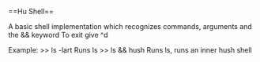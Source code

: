 ==Hu Shell==

A basic shell implementation which recognizes commands, arguments and the && keyword
To exit give ^d

Example:
    >> ls -lart
Runs ls
    >> ls && hush
Runs ls, runs an inner hush shell

